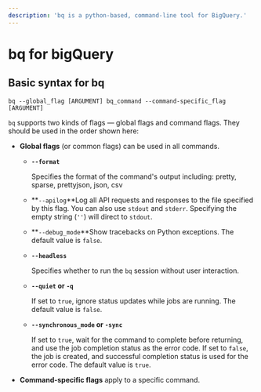 ```yaml
---
description: 'bq is a python-based, command-line tool for BigQuery.'
---
```


# bq for bigQuery

## Basic syntax for bq

```text
bq --global_flag [ARGUMENT] bq_command --command-specific_flag [ARGUMENT]
```

`bq` supports two kinds of flags — global flags and command flags. They should be used in the order shown here:

* **Global flags** \(or common flags\) can be used in all commands.
  * **`--format`**

    Specifies the format of the command's output including: pretty, sparse, prettyjson, json, csv

  * **`--apilog`**Log all API requests and responses to the file specified by this flag. You can also use `stdout` and `stderr`. Specifying the empty string \(`''`\) will direct to `stdout`.
  * **`--debug_mode`**Show tracebacks on Python exceptions. The default value is `false`.
  * **`--headless`**

    Specifies whether to run the `bq` session without user interaction. 

  * **`--quiet` or `-q`**

    If set to `true`, ignore status updates while jobs are running. The default value is `false`.

  * **`--synchronous_mode` or `-sync`**

    If set to `true`, wait for the command to complete before returning, and use the job completion status as the error code. If set to `false`, the job is created, and successful completion status is used for the error code. The default value is `true`.
* **Command-specific flags** apply to a specific command.



